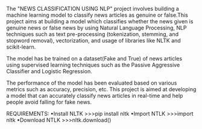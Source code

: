 The "NEWS CLASSIFICATION USING NLP" project involves building a machine learning model to classify news articles as genuine or false.This project aims at building a model which classifies whether the news given is genuine news or false news by using Natural Language Processing, NLP techniques such as text pre-processing (tokenization, stemming, and stopword removal), vectorization, and usage of libraries like NLTK and scikit-learn.

The model has be trained on a dataset(Fake and True) of news articles using supervised learning techniques such as the Passive Aggressive Classifier and Logistic Regression.

The performance of the model has been evaluated based on various metrics such as accuracy, precision, etc. This project is aimed at developing a model that can accurately classify news articles in real-time and help people avoid falling for fake news.

REQUIREMENTS:
•Install NLTK
	>>>pip install nltk
•Import NTLK
	>>>import nltk
•Download NTLK
	>>>nltk.download()
